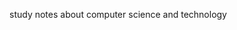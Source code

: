 <meta http-equiv="Content-Type" content="text/html; charset=utf-8">

study notes about computer science and technology
